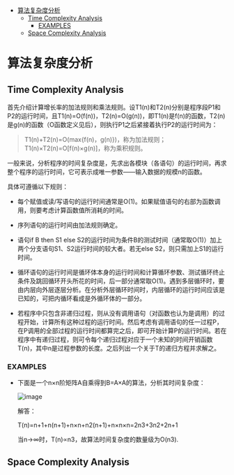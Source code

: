 - [算法复杂度分析](#%E7%AE%97%E6%B3%95%E5%A4%8D%E6%9D%82%E5%BA%A6%E5%88%86%E6%9E%90)
  - [Time Complexity Analysis](#time-complexity-analysis)
    - [EXAMPLES](#examples)
  - [Space Complexity Analysis](#space-complexity-analysis)

# 算法复杂度分析

## Time Complexity Analysis

首先介绍计算增长率的加法规则和乘法规则。设T1(n)和T2(n)分别是程序段P1和P2的运行时间，且T1(n)=O(f(n))，T2(n)=O(g(n))，即T1(n)是f(n)的函数，T2(n)是g(n)的函数（O函数定义见后），则执行P1之后紧接着执行P2的运行时间为：

> T1(n)+T2(n)=O(max{f(n)，g(n)})，称为加法规则；
> T1(n)×T2(n)=O[f(n)×g(n)]，称为乘积规则。

一般来说，分析程序的时间复杂度是，先求出各模块（各语句）的运行时间，再求整个程序的运行时间，它可表示成唯一参数——输入数据的规模n的函数。

具体可遵循以下规则：

- 每个赋值或读/写语句的运行时间通常是O(1)。如果赋值语句的右部为函数调用，则要考虑计算函数值所消耗的时间。

- 序列语句的运行时间由加法规则确定。

- 语句if B then S1 else S2的运行时间为条件B的测试时间（通常取O(1)）加上两个分支语句S1、S2运行时间的较大者。若无else S2，则只需加上S1的运行时间。

- 循环语句的运行时间是循环体本身的运行时间和计算循环参数、测试循环终止条件及跳回循环开头所花的时间，后一部分通常取O(1)。遇到多层循环时，要由内层向外层逐层分析。在分析外层循环时间时，内层循环的运行时间应该是已知的，可把内循环看成是外循环体的一部分。

- 若程序中只包含非递归过程，则从没有调用语句（对函数也认为是调用）的过程开始，计算所有这种过程的运行时间。然后考虑有调用语句的任一过程P，在P调用的全部过程的运行时间都算完之后，即可开始计算P的运行时间。若在程序中有递归过程，则可令每个递归过程对应于一个未知的时间开销函数T(n)，其中n是过程参数的长度。之后列出一个关于T的递归方程并求解之。


### EXAMPLES

- 下面是一个n×n阶矩阵A自乘得到B=A×A的算法，分析其时间复杂度：

  ![image](http://otaivnlxc.bkt.clouddn.com/jpg/2017/11/1/a63f032b5088e4671313844edaeee40a.jpg)

  解答：

  T(n)=n+1+n(n+1)+n×n+n2(n+1)+n×n×n=2n3+3n2+2n+1

  当n→∞时，T(n)∝n3，故算法时间复杂度的数量级为O(n3).



## Space Complexity Analysis
